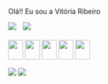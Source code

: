 Olá!! Eu sou a Vitória Ribeiro

<div>
  <img src="https://github-readme-stats.vercel.app/api?username=viribeirof&show_icons=true&theme=transparent&hide_border=true&title_color=4805b0&icon_color=4805b0&text_color=6c48a3" style="margin-right: 10px;" />
  <img src="https://github-readme-stats.vercel.app/api/top-langs/?username=viribeirof&langs_count=8&theme=transparent&hide_border=true&title_color=4805b0&icon_color=4805b0&text_color=6c48a3" />
</div>

<div style="display: inline_block"><br>
  <img align="center" width="30" height="40 "src="https://cdn.jsdelivr.net/gh/devicons/devicon@latest/icons/html5/html5-original.svg" />
  <img align="center" width="30" height="40 "src="https://cdn.jsdelivr.net/gh/devicons/devicon@latest/icons/css3/css3-original.svg" />
  <img align="center" width="30" height="40 "src="https://cdn.jsdelivr.net/gh/devicons/devicon@latest/icons/javascript/javascript-plain.svg" />
   <img align="center" width="30" height="40 "src="https://cdn.jsdelivr.net/gh/devicons/devicon@latest/icons/java/java-plain.svg" />
   <img align="center" width="30" height="40 "src="https://cdn.jsdelivr.net/gh/devicons/devicon@latest/icons/php/php-original.svg" />
</div><br>

<div>
  <a href="mailto:vitoriagracas.ribeiro@gmail.com" target"_blank"><img src="https://img.shields.io/badge/Gmail-D14836?style=for-the-badge&logo=gmail&logoColor=white"></a>
   <a href="https://www.instagram.com/veegrf" target"_blank"><img src="https://img.shields.io/badge/Instagram-E4405F?style=for-the-badge&logo=instagram&logoColor=white"></a>
</div>
